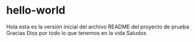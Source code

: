 # hello-world
Hola esta es la versión inicial del archivo README del proyecto de prueba
Gracias Dios por todo lo que tenemos en la vida
Saludos
